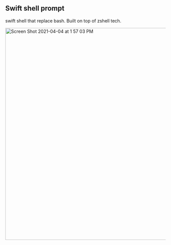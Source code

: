## Swift shell prompt

swift shell that replace bash. Built on top of zshell tech.

<img width="663" alt="Screen Shot 2021-04-04 at 1 57 03 PM" src="https://user-images.githubusercontent.com/5886067/113506462-b95f8f00-954d-11eb-98bf-7bedbced2a58.png">
